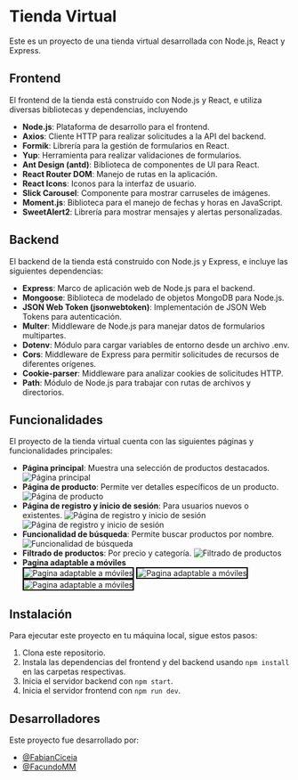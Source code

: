 # Tienda Virtual

Este es un proyecto de una tienda virtual desarrollada con Node.js, React y Express.

## Frontend

El frontend de la tienda está construido con Node.js y React, e utiliza diversas bibliotecas y dependencias, incluyendo

- **Node.js**: Plataforma de desarrollo para el frontend.
- **Axios**: Cliente HTTP para realizar solicitudes a la API del backend.
- **Formik**: Librería para la gestión de formularios en React.
- **Yup**: Herramienta para realizar validaciones de formularios.
- **Ant Design (antd)**: Biblioteca de componentes de UI para React.
- **React Router DOM**: Manejo de rutas en la aplicación.
- **React Icons**: Iconos para la interfaz de usuario.
- **Slick Carousel**: Componente para mostrar carruseles de imágenes.
- **Moment.js**: Biblioteca para el manejo de fechas y horas en JavaScript.
- **SweetAlert2**: Librería para mostrar mensajes y alertas personalizadas.

## Backend

El backend de la tienda está construido con Node.js y Express, e incluye las siguientes dependencias:

- **Express**: Marco de aplicación web de Node.js para el backend.
- **Mongoose**: Biblioteca de modelado de objetos MongoDB para Node.js.
- **JSON Web Token (jsonwebtoken)**: Implementación de JSON Web Tokens para autenticación.
- **Multer**: Middleware de Node.js para manejar datos de formularios multipartes.
- **Dotenv**: Módulo para cargar variables de entorno desde un archivo .env.
- **Cors**: Middleware de Express para permitir solicitudes de recursos de diferentes orígenes.
- **Cookie-parser**: Middleware para analizar cookies de solicitudes HTTP.
- **Path**: Módulo de Node.js para trabajar con rutas de archivos y directorios.

## Funcionalidades

El proyecto de la tienda virtual cuenta con las siguientes páginas y funcionalidades principales:

- **Página principal**: Muestra una selección de productos destacados.
  ![Página principal](imgs/Imagen(3).png)
- **Página de producto**: Permite ver detalles específicos de un producto.
   ![Página de producto](imgs/Imagen(4).png)
- **Página de registro y inicio de sesión**: Para usuarios nuevos o existentes.
  ![Página de registro y inicio de sesión](imgs/Imagen(1).png)
  ![Página de registro y inicio de sesión](imgs/Imagen(2).png)
- **Funcionalidad de búsqueda**: Permite buscar productos por nombre.
  ![Funcionalidad de búsqueda](imgs/Imagen(7).png)
- **Filtrado de productos**: Por precio y categoría.
  ![Filtrado de productos](imgs/Imagen(5).png)
- **Pagina adaptable a móviles**
  <br>
  <img src="./imgs/Imagen(8).png" alt="Pagina adaptable a móviles" style="border: 2px solid black;">
  <img src="./imgs/Imagen(9).png" alt="Pagina adaptable a móviles" style="border: 2px solid black;">
  <img src="./imgs/Imagen(10).png" alt="Pagina adaptable a móviles" style="border: 2px solid black;">

## Instalación

Para ejecutar este proyecto en tu máquina local, sigue estos pasos:

1. Clona este repositorio.
2. Instala las dependencias del frontend y del backend usando `npm install` en las carpetas respectivas.
4. Inicia el servidor backend con `npm start`.
5. Inicia el servidor frontend con `npm run dev`.

## Desarrolladores

Este proyecto fue desarrollado por:

- [@FabianCiceia](https://github.com/FabianCiceia)
- [@FacundoMM](https://github.com/FacundoMM)

